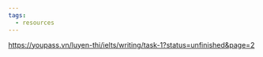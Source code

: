 ```yaml
---
tags:
  - resources
---
```

https://youpass.vn/luyen-thi/ielts/writing/task-1?status=unfinished&page=2